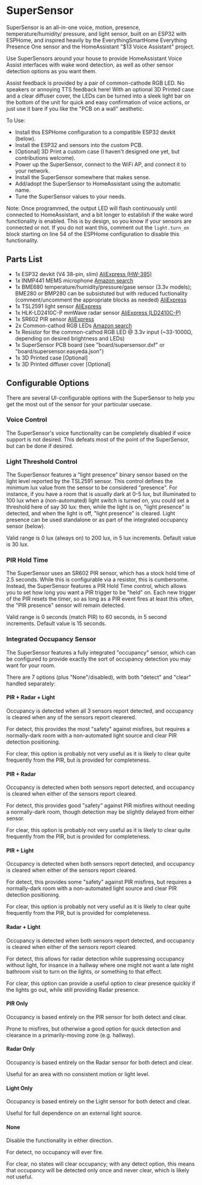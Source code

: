 # SuperSensor

SuperSensor is an all-in-one voice, motion, presence, temperature/humidity/
pressure, and light sensor, built on an ESP32 with ESPHome, and inspired
heavily by the EverythingSmartHome Everything Presence One sensor and the
HomeAssistant "$13 Voice Assistant" project.

Use SuperSensors around your house to provide HomeAssistant Voice Assist
interfaces with wake word detection, as well as other sensor detection options
as you want them.

Assist feedback is provided by a pair of common-cathode RGB LED. No speakers
or annoying TTS feedback here! With an optional 3D Printed case and a clear
diffuser cover, the LEDs can be turned into a sleek light bar on the bottom
of the unit for quick and easy confirmation of voice actions, or just use
it bare if you like the "PCB on a wall" aesthetic.

To Use:

  * Install this ESPHome configuration to a compatible ESP32 devkit (below).
  * Install the ESP32 and sensors into the custom PCB.
  * [Optional] 3D Print a custom case (I haven't designed one yet, but contributions welcome).
  * Power up the SuperSensor, connect to the WiFi AP, and connect it to your network.
  * Install the SuperSensor somewhere that makes sense.
  * Add/adopt the SuperSensor to HomeAssistant using the automatic name.
  * Tune the SuperSensor values to your needs.

Note: Once programmed, the output LED will flash continuously until connected
      to HomeAssistant, and a bit longer to establish if the wake word
      functionality is enabled. This is by design, so you know if your sensors
      are connected or not. If you do not want this, comment out the
      `light.turn_on` block starting on line 54 of the ESPHome configuration
      to disable this functionality.

## Parts List

* 1x ESP32 devkit (V4 38-pin, slim) [AliExpress (HW-395)](https://www.aliexpress.com/item/1005006019875837.html)
* 1x INMP441 MEMS microphone [Amazon search](https://www.amazon.ca/s?k=INMP441)
* 1x BME680 temperature/humidity/pressure/gase sensor (3.3v models); BME280 or BMP280 can be subsistuted but with reduced fuctionality (comment/uncomment the appropriate blocks as needed) [AliExpress](https://www.aliexpress.com/item/4000818429803.html)
* 1x TSL2591 light sensor [AliExpress](https://www.aliexpress.com/item/1005005514391429.html)
* 1x HLK-LD2410C-P mmWave radar sensor [AliExpress (LD2410C-P)](https://www.aliexpress.com/item/1005006000579211.html)
* 1x SR602 PIR sensor [AliExpress](https://www.aliexpress.com/item/1005001572550300.html)
* 2x Common-cathod RGB LEDs [Amazon search](https://www.amazon.ca/s?k=5mm+RGB+LED+common+cathode)
* 1x Resistor for the common-cathod RGB LED @ 3.3v input (~33-1000Ω, depending on desired brightness and LEDs)
* 1x SuperSensor PCB board (see "board/supersensor.dxf" or "board/supersensor.easyeda.json")
* 1x 3D Printed case [Optional] 
* 1x 3D Printed diffuser cover [Optional] 

## Configurable Options

There are several UI-configurable options with the SuperSensor to help you
get the most out of the sensor for your particular usecase.

### Voice Control

The SuperSensor's voice functionality can be completely disabled if voice
support is not desired. This defeats most of the point of the SuperSensor,
but can be done if desired.

### Light Threshold Control

The SuperSensor features a "light presence" binary sensor based on the light
level reported by the TSL2591 sensor. This control defines the minimum lux
value from the sensor to be considered "presence". For instance, if you have
a room that is usually dark at 0-5 lux, but illuminated to 100 lux when a
(non-automated) light switch is turned on, you could set a threshold here
of say 30 lux: then, while the light is on, "light presence" is detected,
and when the light is off, "light presence" is cleared. Light presence can
be used standalone or as part of the integrated occupancy sensor (below).

Valid range is 0 lux (always on) to 200 lux, in 5 lux increments.
Default value is 30 lux.

### PIR Hold Time

The SuperSensor uses an SR602 PIR sensor, which has a stock hold time of 2.5
seconds. While this is configurable via a resistor, this is cumbersome.
Instead, the SuperSensor features a PIR Hold Time control, which allows you
to set how long you want a PIR trigger to be "held" on. Each new trigger of
the PIR resets the timer, so as long as a PIR event fires at least this
often, the "PIR presence" sensor will remain detected.

Valid range is 0 seconds (match PIR) to 60 seconds, in 5 second increments.
Default value is 15 seconds.

### Integrated Occupancy Sensor

The SuperSensor features a fully integrated "occupancy" sensor, which can be
configured to provide exactly the sort of occupancy detection you may want
for your room.

There are 7 options (plus "None"/disabled), with both "detect" and "clear"
handled separately:

#### PIR + Radar + Light

Occupancy is detected when all 3 sensors report detected, and occupancy is
cleared when any of the sensors report clearered.

For detect, this provides the most "safety" against misfires, but requires
a normally-dark room with a non-automated light source and clear PIR
detection positioning.

For clear, this option is probably not very useful as it is likely to clear
quite frequently from the PIR, but is provided for completeness.

#### PIR + Radar

Occupancy is detected when both sensors report detected, and occupancy is
cleared when either of the sensors report cleared.

For detect, this provides good "safety" against PIR misfires without
needing a normally-dark room, though detection may be slightly delayed
from either sensor.

For clear, this option is probably not very useful as it is likely to clear
quite frequently from the PIR, but is provided for completeness.

#### PIR + Light

Occupancy is detected when both sensors report detected, and occupancy is
cleared when either of the sensors report cleared.

For detect, this provides some "safety" against PIR misfires, but requires
a normally-dark room with a non-automated light source and clear PIR
detection positioning.

For clear, this option is probably not very useful as it is likely to clear
quite frequently from the PIR, but is provided for completeness.

#### Radar + Light

Occupancy is detected when both sensors report detected, and occupancy is
cleared when either of the sensors report cleared.

For detect, this allows for radar detection while suppressing occupancy
without light, for insance in a hallway where one might not want a late
night bathroom visit to turn on the lights, or something to that effect.

For clear, this option can provide a useful option to clear presence
quickly if the lights go out, while still providing Radar presence.

#### PIR Only

Occupancy is based entirely on the PIR sensor for both detect and clear.

Prone to misfires, but otherwise a good option for quick detection and
clearance in a primarily-moving zone (e.g. hallway).

#### Radar Only

Occupancy is based entirely on the Radar sensor for both detect and clear.

Useful for an area with no consistent motion or light level.

#### Light Only

Occupancy is based entirely on the Light sensor for both detect and clear.

Useful for full dependence on an external light source.

#### None

Disable the functionality in either direction.

For detect, no occupancy will ever fire.

For clear, no states will clear occupancy; with any detect option, this
means that occupancy will be detected only once and never clear, which
is likely not useful.
